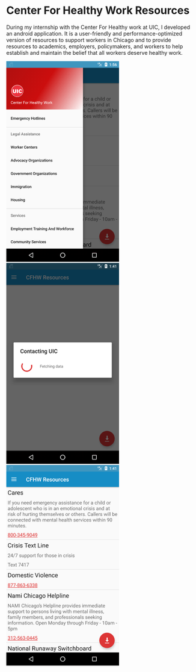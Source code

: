 # Center For Healthy Work Resources
During my internship with the Center For Healthy work at UIC, I developed an android application. It is a user-friendly and performance-optimized version of resources to support workers in Chicago and to provide resources to academics, employers, policymakers, and workers to help establish and maintain the belief that all workers deserve healthy work.

<img src="https://github.com/akashmagnadia/Center-For-Healthy-Work-Resources/blob/master/app/src/main/res/Screenshots/Screenshot_1592938602.png" width="300"> <img src="https://github.com/akashmagnadia/Center-For-Healthy-Work-Resources/blob/master/app/src/main/res/Screenshots/Screenshot_1592937712.png" width="300"> <img src="https://github.com/akashmagnadia/Center-For-Healthy-Work-Resources/blob/master/app/src/main/res/Screenshots/Screenshot_1592937680.png " width="300">
